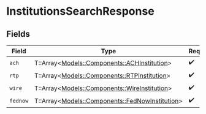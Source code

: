 # InstitutionsSearchResponse


## Fields

| Field                                                                                       | Type                                                                                        | Required                                                                                    | Description                                                                                 |
| ------------------------------------------------------------------------------------------- | ------------------------------------------------------------------------------------------- | ------------------------------------------------------------------------------------------- | ------------------------------------------------------------------------------------------- |
| `ach`                                                                                       | T::Array<[Models::Components::ACHInstitution](../../models/shared/achinstitution.md)>       | :heavy_check_mark:                                                                          | N/A                                                                                         |
| `rtp`                                                                                       | T::Array<[Models::Components::RTPInstitution](../../models/shared/rtpinstitution.md)>       | :heavy_check_mark:                                                                          | N/A                                                                                         |
| `wire`                                                                                      | T::Array<[Models::Components::WireInstitution](../../models/shared/wireinstitution.md)>     | :heavy_check_mark:                                                                          | N/A                                                                                         |
| `fednow`                                                                                    | T::Array<[Models::Components::FedNowInstitution](../../models/shared/fednowinstitution.md)> | :heavy_check_mark:                                                                          | N/A                                                                                         |